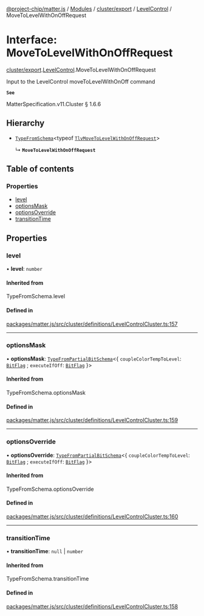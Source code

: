 [@project-chip/matter.js](../README.md) / [Modules](../modules.md) / [cluster/export](../modules/cluster_export.md) / [LevelControl](../modules/cluster_export.LevelControl.md) / MoveToLevelWithOnOffRequest

# Interface: MoveToLevelWithOnOffRequest

[cluster/export](../modules/cluster_export.md).[LevelControl](../modules/cluster_export.LevelControl.md).MoveToLevelWithOnOffRequest

Input to the LevelControl moveToLevelWithOnOff command

**`See`**

MatterSpecification.v11.Cluster § 1.6.6

## Hierarchy

- [`TypeFromSchema`](../modules/tlv_export.md#typefromschema)\<typeof [`TlvMoveToLevelWithOnOffRequest`](../modules/cluster_export.LevelControl.md#tlvmovetolevelwithonoffrequest)\>

  ↳ **`MoveToLevelWithOnOffRequest`**

## Table of contents

### Properties

- [level](cluster_export.LevelControl.MoveToLevelWithOnOffRequest.md#level)
- [optionsMask](cluster_export.LevelControl.MoveToLevelWithOnOffRequest.md#optionsmask)
- [optionsOverride](cluster_export.LevelControl.MoveToLevelWithOnOffRequest.md#optionsoverride)
- [transitionTime](cluster_export.LevelControl.MoveToLevelWithOnOffRequest.md#transitiontime)

## Properties

### level

• **level**: `number`

#### Inherited from

TypeFromSchema.level

#### Defined in

[packages/matter.js/src/cluster/definitions/LevelControlCluster.ts:157](https://github.com/project-chip/matter.js/blob/5f71eedebdb9fa54338bde320c311bb359b7455d/packages/matter.js/src/cluster/definitions/LevelControlCluster.ts#L157)

___

### optionsMask

• **optionsMask**: [`TypeFromPartialBitSchema`](../modules/schema_export.md#typefrompartialbitschema)\<\{ `coupleColorTempToLevel`: [`BitFlag`](../modules/schema_export.md#bitflag) ; `executeIfOff`: [`BitFlag`](../modules/schema_export.md#bitflag)  }\>

#### Inherited from

TypeFromSchema.optionsMask

#### Defined in

[packages/matter.js/src/cluster/definitions/LevelControlCluster.ts:159](https://github.com/project-chip/matter.js/blob/5f71eedebdb9fa54338bde320c311bb359b7455d/packages/matter.js/src/cluster/definitions/LevelControlCluster.ts#L159)

___

### optionsOverride

• **optionsOverride**: [`TypeFromPartialBitSchema`](../modules/schema_export.md#typefrompartialbitschema)\<\{ `coupleColorTempToLevel`: [`BitFlag`](../modules/schema_export.md#bitflag) ; `executeIfOff`: [`BitFlag`](../modules/schema_export.md#bitflag)  }\>

#### Inherited from

TypeFromSchema.optionsOverride

#### Defined in

[packages/matter.js/src/cluster/definitions/LevelControlCluster.ts:160](https://github.com/project-chip/matter.js/blob/5f71eedebdb9fa54338bde320c311bb359b7455d/packages/matter.js/src/cluster/definitions/LevelControlCluster.ts#L160)

___

### transitionTime

• **transitionTime**: ``null`` \| `number`

#### Inherited from

TypeFromSchema.transitionTime

#### Defined in

[packages/matter.js/src/cluster/definitions/LevelControlCluster.ts:158](https://github.com/project-chip/matter.js/blob/5f71eedebdb9fa54338bde320c311bb359b7455d/packages/matter.js/src/cluster/definitions/LevelControlCluster.ts#L158)
